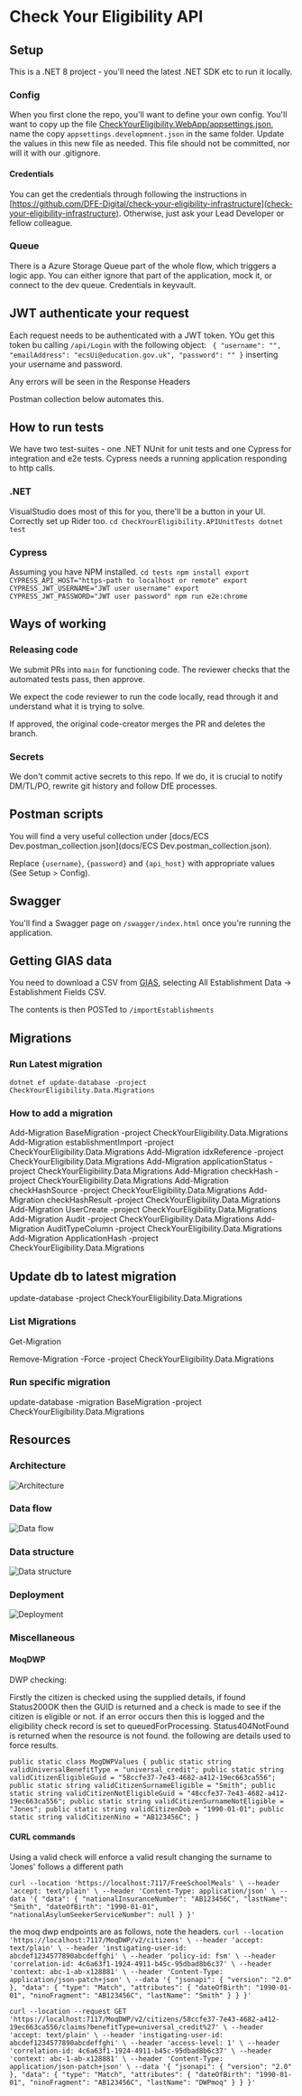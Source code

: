 # Check Your Eligibility API

## Setup
This is a .NET 8 project - you'll need the latest .NET SDK etc to run it locally.

### Config

When you first clone the repo, you'll want to define your own config. You'll want to copy up the 
file [CheckYourEligibility.WebApp/appsettings.json](appsettings.json), name the copy `appsettings.developmnent.json`
in the same folder. Update the values in this new file as needed. This file should not be committed, nor will it with our .gitignore.

#### Credentials
You can get the credentials through following the instructions in [https://github.com/DFE-Digital/check-your-eligibility-infrastructure](check-your-eligibility-infrastructure). 
Otherwise, just ask your Lead Developer or fellow colleague.

### Queue
There is a Azure Storage Queue part of the whole flow, which triggers a logic app. You can either ignore that part of the application, mock it, or connect to the dev queue. Credentials in keyvault.

## JWT authenticate your request
Each request needs to be authenticated with a JWT token. YOu get this token bu calling `/api/Login` with the following object:
`
{
    "username": "",
    "emailAddress": "ecsUi@education.gov.uk",
    "password": ""
}` inserting your username and password. 

Any errors will be seen in the Response Headers

Postman collection below automates this.

## How to run tests
We have two test-suites - one .NET NUnit for unit tests and one Cypress for integration and e2e tests. Cypress needs a running application responding to http calls.

### .NET
VisualStudio does most of this for you, there'll be a button in your UI. Correctly set up Rider too.
`
cd CheckYourEligibility.APIUnitTests
dotnet test
`

### Cypress
Assuming you have NPM installed.
`
cd tests
npm install
export CYPRESS_API_HOST="https-path to localhost or remote"
export CYPRESS_JWT_USERNAME="JWT user username"
export CYPRESS_JWT_PASSWORD="JWT user password"
npm run e2e:chrome
`

## Ways of working
### Releasing code
We submit PRs into `main` for functioning code. The reviewer checks that the automated tests pass, then approve.

We expect the code reviewer to run the code locally, read through it and understand what it is trying to solve.

If approved, the original code-creator merges the PR and deletes the branch.

### Secrets
We don't commit active secrets to this repo. If we do, it is crucial to notify DM/TL/PO, rewrite git history and follow DfE processes.

## Postman scripts
You will find a very useful collection under [docs/ECS Dev.postman_collection.json](docs/ECS Dev.postman_collection.json).

Replace `{username}`, `{password}` and `{api_host}` with appropriate values (See Setup > Config).

## Swagger
You'll find a Swagger page on `/swagger/index.html` once you're running the application.

## Getting GIAS data
You need to download a CSV from [GIAS](https://get-information-schools.service.gov.uk/Downloads), selecting All Establishment Data -> Establishment Fields CSV.

The contents is then POSTed to `/importEstablishments`

## Migrations

### Run Latest migration
`dotnet ef update-database -project CheckYourEligibility.Data.Migrations`

### How to add a migration
Add-Migration BaseMigration -project CheckYourEligibility.Data.Migrations
Add-Migration establishmentImport -project CheckYourEligibility.Data.Migrations
Add-Migration idxReference -project CheckYourEligibility.Data.Migrations
Add-Migration applicationStatus -project CheckYourEligibility.Data.Migrations
Add-Migration checkHash -project CheckYourEligibility.Data.Migrations
Add-Migration checkHashSource -project CheckYourEligibility.Data.Migrations
Add-Migration checkHashResult -project CheckYourEligibility.Data.Migrations
Add-Migration UserCreate -project CheckYourEligibility.Data.Migrations
Add-Migration Audit -project CheckYourEligibility.Data.Migrations
Add-Migration AuditTypeColumn -project CheckYourEligibility.Data.Migrations
Add-Migration ApplicationHash -project CheckYourEligibility.Data.Migrations


## Update db to latest migration
update-database  -project CheckYourEligibility.Data.Migrations


### List Migrations
Get-Migration

Remove-Migration -Force -project CheckYourEligibility.Data.Migrations

### Run specific migration
update-database -migration BaseMigration -project CheckYourEligibility.Data.Migrations

## Resources
### Architecture
![Architecture](docs/images/api-infrastructure.png)

### Data flow
![Data flow](docs/images/api-data.png)

### Data structure
![Data structure](docs/images/api-database.png)

### Deployment
![Deployment](docs/images/api-pipeline.png)

### Miscellaneous

#### MoqDWP
DWP checking:

Firstly the citizen is checked using the supplied details, if found Status200OK then the GUID is returned and a check is made to see if the citizen is eligible or not.
if an error occurs then this is logged and the eligibility check record is set to queuedForProcessing.  Status404NotFound is returned when the resource is not found.
the following are details used to force results.

`public static class MogDWPValues
    {
        public static string validUniversalBenefitType = "universal_credit";
        public static string validCitizenEligibleGuid = "58ccfe37-7e43-4682-a412-19ec663ca556";
        public static string validCitizenSurnameEligible = "Smith";
        public static string validCitizenNotEligibleGuid = "48ccfe37-7e43-4682-a412-19ec663ca556";
        public static string validCitizenSurnameNotEligible = "Jones";
        public static string validCitizenDob = "1990-01-01";
        public static string validCitizenNino = "AB123456C";
    }`

#### CURL commands

Using a valid check will enforce a valid result changing the surname to 'Jones' follows a different path

`curl --location 'https://localhost:7117/FreeSchoolMeals' \
--header 'accept: text/plain' \
--header 'Content-Type: application/json' \
--data '{
  "data": {
    "nationalInsuranceNumber": "AB123456C",
    "lastName": "Smith",
    "dateOfBirth": "1990-01-01",
    "nationalAsylumSeekerServiceNumber": null
  }
}'`

the moq dwp endpoints are as follows, note the headers.
`curl --location 'https://localhost:7117/MoqDWP/v2/citizens' \
--header 'accept: text/plain' \
--header 'instigating-user-id: abcdef1234577890abcdeffghi' \
--header 'policy-id: fsm' \
--header 'correlation-id: 4c6a63f1-1924-4911-b45c-95dbad8b6c37' \
--header 'context: abc-1-ab-x128881' \
--header 'Content-Type: application/json-patch+json' \
--data '{
  "jsonapi": {
    "version": "2.0"
  },
  "data": {
    "type": "Match",
    "attributes": {
      "dateOfBirth": "1990-01-01",
      "ninoFragment": "AB123456C",
      "lastName": "Smith"
    }
  }
}'`

`curl --location --request GET 'https://localhost:7117/MoqDWP/v2/citizens/58ccfe37-7e43-4682-a412-19ec663ca556/claims?benefitType=universal_credit%27' \
--header 'accept: text/plain' \
--header 'instigating-user-id: abcdef1234577890abcdeffghi' \
--header 'access-level: 1' \
--header 'correlation-id: 4c6a63f1-1924-4911-b45c-95dbad8b6c37' \
--header 'context: abc-1-ab-x128881' \
--header 'Content-Type: application/json-patch+json' \
--data '{
  "jsonapi": {
    "version": "2.0"
  },
  "data": {
    "type": "Match",
    "attributes": {
      "dateOfBirth": "1990-01-01",
      "ninoFragment": "AB123456C",
      "lastName": "DWPmoq"
    }
  }
}'`